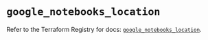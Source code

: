 # `google_notebooks_location`

Refer to the Terraform Registry for docs: [`google_notebooks_location`](https://registry.terraform.io/providers/hashicorp/google-beta/5.21.0/docs/resources/google_notebooks_location).

